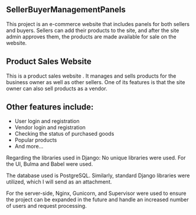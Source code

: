 ## SellerBuyerManagementPanels
This project is an e-commerce website that includes panels for both sellers and buyers.
Sellers can add their products to the site, and after the site admin approves them,
the products are made available for sale on the website.


## Product Sales Website

This is a product sales website . It manages and sells products for the business owner as well as other sellers.
One of its features is that the site owner can also sell products as a vendor.


## Other features include:
- User login and registration
- Vendor login and registration
- Checking the status of purchased goods
- Popular products
- And more...

Regarding the libraries used in Django:
No unique libraries were used. For the UI, Bulma and Babel were used.

The database used is PostgreSQL. Similarly, standard Django libraries were utilized, which I will send as an attachment.

For the server-side, Nginx, Gunicorn, and Supervisor were used to ensure the project can be expanded in the future and handle an increased number of users and request processing.
